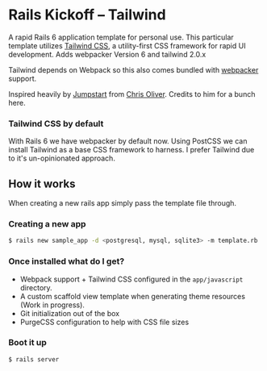# Rails Kickoff – Tailwind

A rapid Rails 6 application template for personal use. This particular template utilizes [Tailwind CSS](https://tailwindcss.com/), a utility-first CSS framework for rapid UI development. Adds webpacker Version 6
and tailwind 2.0.x

Tailwind depends on Webpack so this also comes bundled with [webpacker](https://github.com/rails/webpacker) support.

Inspired heavily by [Jumpstart](https://github.com/excid3/jumpstart) from [Chris Oliver](https://twitter.com/excid3/). Credits to him for a bunch here.

### Tailwind CSS by default

With Rails 6 we have webpacker by default now. Using PostCSS we can install Tailwind as a base CSS framework to harness. I prefer Tailwind due to it's un-opinionated approach.

## How it works

When creating a new rails app simply pass the template file through.

### Creating a new app

```bash
$ rails new sample_app -d <postgresql, mysql, sqlite3> -m template.rb
```

### Once installed what do I get?

- Webpack support + Tailwind CSS configured in the `app/javascript` directory.
- A custom scaffold view template when generating theme resources (Work in progress).
- Git initialization out of the box
- PurgeCSS configuration to help with CSS file sizes

### Boot it up

`$ rails server`
